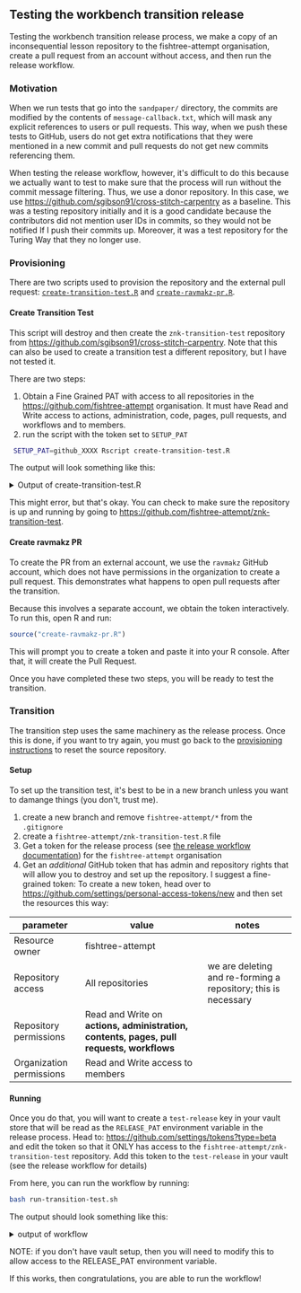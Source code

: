 ## Testing the workbench transition release

Testing the workbench transition release process, we make a copy of an
inconsequential lesson repository to the fishtree-attempt organisation, create
a pull request from an account without access, and then run the release
workflow. 

### Motivation 

When we run tests that go into the `sandpaper/` directory, the commits are
modified by the contents of `message-callback.txt`, which will mask any explicit
references to users or pull requests. This way, when we push these tests to 
GitHub, users do not get extra notifications that they were mentioned in a new
commit and pull requests do not get new commits referencing them.

When testing the release workflow, however, it's difficult to do this because we
actually want to test to make sure that the process will run without the commit
message filtering. Thus, we use a donor repository. In this case, we use
<https://github.com/sgibson91/cross-stitch-carpentry> as a baseline. This was a
testing repository initially and it is a good candidate because the contributors
did not mention user IDs in commits, so they would not be notified If I push
their commits up. Moreover, it was a test repository for the Turing Way that
they no longer use.

### Provisioning

There are two scripts used to provision the repository and the external pull
request: [`create-transition-test.R`](create-transition-test.R) and 
[`create-ravmakz-pr.R`](create-ravmakz-pr.R). 

#### Create Transition Test

This script will destroy and then create the `znk-transition-test` repository
from <https://github.com/sgibson91/cross-stitch-carpentry>. Note that this can
also be used to create a transition test a different repository, but I have not
tested it. 

There are two steps:

1. Obtain a Fine Grained PAT with access to all repositories in the 
   <https://github.com/fishtree-attempt> organisation. It must have Read and
   Write access to actions, administration, code, pages, pull requests, and
   workflows and to members.
2. run the script with the token set to `SETUP_PAT`

```sh
 SETUP_PAT=github_XXXX Rscript create-transition-test.R
```


The output will look something like this:

<details>
<summary>Output of create-transition-test.R</summary>

```
Linking to libgit2 v1.4.2, ssh support: YES
Global config: /home/zhian/.gitconfig
Default user: Zhian N. Kamvar <zkamvar@gmail.com>
ℹ creating a new repository called `fishtree-attempt/znk-transition-test`
ℹ importing `sgibson91/cross-stitch-carpentry` to `fishtree-attempt/znk-transition-test`
ℹ Setting gh-pages as default
ℹ Setting permissions
trying URL 'https://github.com/carpentries/actions/raw/main/update-styles/update-styles.sh'
Content type 'text/plain; charset=utf-8' length 2448 bytes
==================================================
downloaded 2448 bytes

Running bash /tmp/RtmpaLsTG4/file99447fafb9ef
::group::Fetch Styles
From https://github.com/carpentries/styles
 * [new branch]      gh-pages   -> styles-ref
 * [new branch]      gh-pages   -> styles/gh-pages
::endgroup::
::group::Synchronize Styles
There are 238 changes upstream
Testing merge using recursive strategy, accepting upstream changes without committing
Automatic merge went well; stopped before committing as requested
Creating squash commit later
/tmp/RtmpaLsTG4/file99447fafb9ef: line 80: $GITHUB_OUTPUT: ambiguous redirect
Error in "callr::run(\"bash\", run_styles, echo = TRUE, echo_cmd = TRUE)" : 
  ! System command 'bash' failed
Error in eval(handler$expr, handler$envir) : 
  argument is missing, with no default
Calls: <Anonymous> -> deferred_run -> execute_handlers
```

</details>

This might error, but that's okay. You can check to make sure the repository is
up and running by going to <https://github.com/fishtree-attempt/znk-transition-test>.

#### Create ravmakz PR

To create the PR from an external account, we use the `ravmakz` GitHub account, 
which does not have permissions in the organization to create a pull request.
This demonstrates what happens to open pull requests after the transition.

Because this involves a separate account, we obtain the token interactively.
To run this, open R and run:

```r
source("create-ravmakz-pr.R")
```

This will prompt you to create a token and paste it into your R console. After
that, it will create the Pull Request.

Once you have completed these two steps, you will be ready to test the transition.

### Transition

The transition step uses the same machinery as the release process. Once this is
done, if you want to try again, you must go back to the [provisioning 
instructions](#provisioning) to reset the source repository.

#### Setup 

To set up the transition test, it's best to be in a new branch unless you want
to damange things (you don't, trust me). 

1. create a new branch and remove `fishtree-attempt/*` from the `.gitignore`
2. create a `fishtree-attempt/znk-transition-test.R` file
3. Get a token for the release process (see [the release workflow
   documentation](release-workflow.md#fine-grained-pat-preferred)) for the
   `fishtree-attempt` organisation
4. Get an _additional_ GitHub token that has admin and repository rights that
   will allow you to destroy and set up the repository. I suggest a
   fine-grained token:
   To create a new token, head over to <https://github.com/settings/personal-access-tokens/new> and then set the resources this way:
   
  | parameter | value | notes |
  | --------- | ----- | ----- |
  | Resource owner | fishtree-attempt | |
  | Repository access | All repositories | we are deleting and re-forming a repository; this is necessary |
  | Repository permissions | Read and Write on **actions, administration, contents, pages, pull requests, workflows** |  |
  | Organization permissions | Read and Write access to members |  |

#### Running

Once you do that, you will want to create a `test-release` key in your vault
store that will be read as the `RELEASE_PAT` environment variable in the release
process. Head to: <https://github.com/settings/tokens?type=beta> and edit the
token so that it ONLY has access to the `fishtree-attempt/znk-transition-test`
repository. Add this token to the `test-release` in your vault (see the release
workflow for details)

From here, you can run the workflow by running:

```sh
bash run-transition-test.sh
```


The output should look something like this:

<details>
<summary>output of workflow</summary>


```sh
$ bash run-transition-test.sh 
Beginning transition test in 5 seconds
Beginning transition test in 3 seconds
Beginning transition test in 2 seconds
Beginning transition test in 1 second
bash fetch-submodule.sh fishtree-attempt/znk-transition-test/.git
Nothing to do for fishtree-attempt/znk-transition-test/.
ℹ creating a new sandpaper lesson
ℹ Updating workflows
ℹ Workflows/files updated:
- .github/workflows/pr-close-signal.yaml (modified)
- .github/workflows/pr-comment.yaml (modified)
- .github/workflows/pr-post-remove-branch.yaml (modified)
- .github/workflows/pr-preflight.yaml (modified)
- .github/workflows/pr-receive.yaml (modified)
- .github/workflows/README.md (modified)
- .github/workflows/sandpaper-main.yaml (modified)
- .github/workflows/sandpaper-version.txt (modified)
- .github/workflows/update-cache.yaml (modified)
- .github/workflows/update-workflows.yaml (modified)
ℹ Removing boilerplate
ℹ Provisioning pandoc
✔ Version '2.19.2' is now the active one.
ℹ Pandoc version also activated for rmarkdown functions.
pandoc 2.19.2
Compiled with pandoc-types 1.22.2.1, texmath 0.12.5.2, skylighting 0.13,
citeproc 0.8.0.1, ipynb 0.2, hslua 2.2.1
Scripting engine: Lua 5.4
User data directory: /home/zhian/.pandoc
Copyright (C) 2006-2022 John MacFarlane. Web: https://pandoc.org
This is free software; see the source for copying conditions. There is no
warranty, not even for merchantability or fitness for a particular purpose.
bash fetch-submodule.sh fishtree-attempt/znk-transition-test/.git
Checking fishtree-attempt/znk-transition-test/...
  % Total    % Received % Xferd  Average Speed   Time    Time     Time  Current
                                 Dload  Upload   Total   Spent    Left  Speed
100  8257  100  8257    0     0  28870      0 --:--:-- --:--:-- --:--:-- 28870
... Creating new submodule in fishtree-attempt/znk-transition-test/
Reactivating local git directory for submodule 'fishtree-attempt/znk-transition-test'
... checking out 'gh-pages' branch
Already on 'gh-pages'
Your branch is up to date with 'origin/gh-pages'.
... pulling in changes
remote: Enumerating objects: 549, done.
remote: Counting objects: 100% (7/7), done.
remote: Compressing objects: 100% (3/3), done.
remote: Total 549 (delta 4), reused 7 (delta 4), pack-reused 542
Receiving objects: 100% (549/549), 69.74 MiB | 27.75 MiB/s, done.
Resolving deltas: 100% (302/302), completed with 4 local objects.
From https://github.com/fishtree-attempt/znk-transition-test
 + b1d2dc2...8fb7789 gh-pages   -> origin/gh-pages  (forced update)
Merge made by the 'ort' strategy.
... done
Rscript final-transition.R fishtree-attempt/znk-transition-test release/fishtree-attempt/znk-transition-test.json
Linking to libgit2 v1.4.2, ssh support: YES
Global config: /home/zhian/.gitconfig
Default user: Zhian N. Kamvar <zkamvar@gmail.com>
No repository exists.
Running git rev-parse HEAD
e4cb4939fbef08eab6a5b292f7b1b5f49e4e3cc3
Running bash filter-and-transform.sh \
  release/fishtree-attempt/znk-transition-test.json \
  fishtree-attempt/znk-transition-test.R \
  /home/zhian/Documents/Carpentries/Git/carpentries/lesson-transition/filter-list.txt \
  'return message
'
Cloning into 'release/fishtree-attempt/znk-transition-test'...
Converting release/fishtree-attempt/znk-transition-test...
Parsed 1065 commitsHEAD is now at 993d249 Merge pull request #52 from sgibson91/malvikasharan-typo-fix
con-16x16.png' to 'favicons/lc/favicon-16x16.png'
New history written in 0.33 seconds; now repacking/cleaning...
Repacking your repo and cleaning out old unneeded objects
Completely finished after 1.60 seconds.
Setting origin to https://github.com/fishtree-attempt/znk-transition-test.git...
Setting default branch from gh-pages to main...
... done
✔ Version '2.19.2' is now the active one.
ℹ Pandoc version also activated for rmarkdown functions.
── OLD: 'fishtree-attempt/znk-transition-test' ─────────────────────────────────────────────────────────────────────────────────────────────────────────────────
── NEW: 'release/fishtree-attempt/znk-transition-test' ─────────────────────────────────────────────────────────────────────────────────────────────────────────
Linking to libgit2 v1.4.2, ssh support: YES
Global config: /home/zhian/.gitconfig
Default user: Zhian N. Kamvar <zkamvar@gmail.com>
Copying '../../../../../../../../../.cache/R/renv/cache/v5/R-4.2/x86_64-pc-linux-gnu/v
Attaching package: ‘purrr’
le-150x150.png' to 'favicons/lc/mstile-150x150.png'
The following object is masked from ‘package:jsonlite’:
arnish/0.2.16/0f5b2f34aa334e57dbd3199a1d5b65f9/varnish/pkgdown/assets/favicons/lc/msti
    flatten
Copying '../../../../../../../../../.cache/R/renv/cache/v5/R-4.2/x86_64-pc-linux-gnu/v
here() starts at /home/zhian/Documents/Carpentries/Git/carpentries/lesson-transition
le-310x310.png' to 'favicons/lc/mstile-310x310.png'
── Reading in lesson with pegboard ─────────────────────────────────────────────────────────────────────────────────────────────────────────────────────────────
le-70x70.png' to 'favicons/lc/mstile-70x70.png'
── Reading configuration file ──
arnish/0.2.16/0f5b2f34aa334e57dbd3199a1d5b65f9/varnish/pkgdown/assets/favicons/swc/app
! Could not copy '/home/zhian/Documents/Carpentries/Git/carpentries/lesson-transition/template/episodes/data'
! `path` must be a directory
! Could not copy '/home/zhian/Documents/Carpentries/Git/carpentries/lesson-transition/template/episodes/fig'
! `path` must be a directory
! Could not copy '/home/zhian/Documents/Carpentries/Git/carpentries/lesson-transition/template/episodes/files'
! `path` must be a directory
le-touch-icon-152x152.png' to 'favicons/swc/apple-touch-icon-152x152.png'
── Processing index ──
arnish/0.2.16/0f5b2f34aa334e57dbd3199a1d5b65f9/varnish/pkgdown/assets/favicons/swc/app
Warning message:
In yaml::yaml.load(x, handlers = list(seq = function(x) { :
  NAs introduced by coercion: . is not a real
── Processing README ──
Copying '../../../../../../../../../.cache/R/renv/cache/v5/R-4.2/x86_64-pc-linux-gnu/v
── copying instructor and learner materials ──
le-touch-icon-72x72.png' to 'favicons/swc/apple-touch-icon-72x72.png'
! Could not process '/home/zhian/Documents/Carpentries/Git/carpentries/lesson-transition/fishtree-attempt/znk-transition-test/_extras/design.md': the file '/home/zhian/Documents/Carpentries/Git/carpentries/lesson-transition/fishtree-attempt/znk-transition-test/_extras/design.md' does not exist
! Could not delete '/home/zhian/Documents/Carpentries/Git/carpentries/lesson-transition/release/fishtree-attempt/znk-transition-test/_extras/design.md'
! Could not process '/home/zhian/Documents/Carpentries/Git/carpentries/lesson-transition/fishtree-attempt/znk-transition-test/_extras/exercises.md': the file '/home/zhian/Documents/Carpentries/Git/carpentries/lesson-transition/fishtree-attempt/znk-transition-test/_extras/exercises.md' does not exist
! Could not delete '/home/zhian/Documents/Carpentries/Git/carpentries/lesson-transition/release/fishtree-attempt/znk-transition-test/_extras/exercises.md'
! Could not delete '/home/zhian/Documents/Carpentries/Git/carpentries/lesson-transition/release/fishtree-attempt/znk-transition-test/_extras/figures.md'
Warning message:
In yaml::yaml.load(x, handlers = list(seq = function(x) { :
  NAs introduced by coercion: . is not a real
Warning message:
In yaml::yaml.load(x, handlers = list(seq = function(x) { :
  NAs introduced by coercion: . is not a real
icon.ico' to 'favicons/swc/favicon.ico'
── copying figures, files, and data ──
arnish/0.2.16/0f5b2f34aa334e57dbd3199a1d5b65f9/varnish/pkgdown/assets/favicons/swc/mst
! Could not copy '/home/zhian/Documents/Carpentries/Git/carpentries/lesson-transition/release/fishtree-attempt/znk-transition-test/img'
! `path` must be a directory
! Could not delete '/home/zhian/Documents/Carpentries/Git/carpentries/lesson-transition/release/fishtree-attempt/znk-transition-test/img'
! Could not copy '/home/zhian/Documents/Carpentries/Git/carpentries/lesson-transition/release/fishtree-attempt/znk-transition-test/images'
! `path` must be a directory
! Could not delete '/home/zhian/Documents/Carpentries/Git/carpentries/lesson-transition/release/fishtree-attempt/znk-transition-test/images'
! Could not copy '/home/zhian/Documents/Carpentries/Git/carpentries/lesson-transition/release/fishtree-attempt/znk-transition-test/data'
! `path` must be a directory
! Could not delete '/home/zhian/Documents/Carpentries/Git/carpentries/lesson-transition/release/fishtree-attempt/znk-transition-test/data'
ng' to 'mstile-150x150.png'
── Setting the configuration parameters in config.yaml ─────────────────────────────────────────────────────────────────────────────────────────────────────────
ℹ Writing to '/home/zhian/Documents/Carpentries/Git/carpentries/lesson-transition/release/fishtree-attempt/znk-transition-test/config.yaml'
→ title: 'Lesson Title' # FIXME -> title: 'Cross Stitch Carpentry'
→ source: 'https://github.com/carpentries/workbench-template-rmd' # FIXME -> source: 'https://github.com/fishtree-attempt/znk-transition-test/'
→ contact: 'team@carpentries.org' # FIXME -> contact: 'sgibson@turing.ac.uk'
→ life_cycle: 'pre-alpha' # FIXME -> life_cycle: 'transition-step-2'
→ carpentry: 'incubator' -> carpentry: 'cp'
→ NA -> url: 'https://preview.carpentries.org/znk-transition-test'
→ NA -> analytics: 'carpentries'
→ NA -> lang: 'en'
→ NA -> workbench-beta: 'true'
Writing 'instructor/02-image-basics.html'
── Transforming Episodes ───────────────────────────────────────────────────────────────────────────────────────────────────────────────────────────────────────
ℹ Converting 'fishtree-attempt/znk-transition-test/_episodes/01-prerequisities.md' to sandpaper
✔ Converting 'fishtree-attempt/znk-transition-test/_episodes/01-prerequisities.md' to sandpaper ... done
Writing '05-creating-histograms.html'
ℹ Writing ''release/fishtree-attempt/znk-transition-test/episodes'/'01-prerequisities.md''
✔ Writing ''release/fishtree-attempt/znk-transition-test/episodes'/'01-prerequisities.md'' ... done
Writing 'instructor/08-connected-components.html'
ℹ Converting 'fishtree-attempt/znk-transition-test/_episodes/02-getting-started.md' to sandpaper
✔ Converting 'fishtree-attempt/znk-transition-test/_episodes/02-getting-started.md' to sandpaper ... done
Writing 'discuss.html'
ℹ Writing ''release/fishtree-attempt/znk-transition-test/episodes'/'02-getting-started.md''
✔ Writing ''release/fishtree-attempt/znk-transition-test/episodes'/'02-getting-started.md'' ... done
Writing 'instructor/reference.html'
ℹ Converting 'fishtree-attempt/znk-transition-test/_episodes/03-how-to-cross-stitch.md' to sandpaper
✔ Converting 'fishtree-attempt/znk-transition-test/_episodes/03-how-to-cross-stitch.md' to sandpaper ... done
Writing '404.html'
ℹ Writing ''release/fishtree-attempt/znk-transition-test/episodes'/'03-how-to-cross-stitch.md''
✔ Writing ''release/fishtree-attempt/znk-transition-test/episodes'/'03-how-to-cross-stitch.md'' ... done
── Creating homepage ─────────────────────────────────────────────────────────────────
ℹ Converting 'fishtree-attempt/znk-transition-test/_episodes/04-finishing-off.md' to sandpaper
✔ Converting 'fishtree-attempt/znk-transition-test/_episodes/04-finishing-off.md' to sandpaper ... done
──────────────────────────────────────────────────────────────────────────
ℹ Writing ''release/fishtree-attempt/znk-transition-test/episodes'/'04-finishing-off.md''
✔ Writing ''release/fishtree-attempt/znk-transition-test/episodes'/'04-finishing-off.md'' ... done
Writing ''instructor/aio.html''
ℹ Committing...
ℹ Running '/home/zhian/Documents/Carpentries/Git/carpentries/lesson-transition/fishtree-attempt/znk-transition-test.R'
ℹ Consent for package cache revoked. Use `use_package_cache()` to undo.
── Validating Fenced Divs ──────────────────────────────────────────────────────────────────────────────────────────────────────────────────────────────────────
── Validating Internal Links and Images ────────────────────────────────────────────────────────────────────────────────────────────────────────────────────────
! There were errors in 1/107 links
◌ Avoid uninformative link phrases <https://webaim.org/techniques/hypertext/link_text#uninformative>
arnish/0.2.16/0f5b2f34aa334e57dbd3199a1d5b65f9/varnish/pkgdown/assets/assets/fonts/mul
learners/setup.md:9 [uninformative link text]: [here](files/Beginner-Pattern-Chart_Binder-logo.pdf)
◉ pandoc found
  version : 2.19.2
  path    : '/home/zhian/.local/share/r-pandoc/2.19.2'
-- Initialising site -----------------------------------------------------------
Copying '../../../../../../../../../.cache/R/renv/cache/v5/R-4.2/x86_64-pc-linux-gnu/pkgdown/2.0.7/16fa15449c930bf3a7761d3c68f8abf9/pkgdown/BS3/assets/bootstrap-toc.css' to 'bootstrap-toc.css'

[ SNIP ]

Copying '../../../../../../../../../.cache/R/renv/cache/v5/R-4.2/x86_64-pc-linux-gnu/varnish/0.2.16/0f5b2f34aa334e57dbd3199a1d5b65f9/varnish/pkgdown/assets/site.webmanifest' to 'site.webmanifest'
── Scanning episodes to rebuild ────────────────────────────────────────────────────────────────────────────────────────────────────────────────────────────────
Writing 'instructor/CODE_OF_CONDUCT.html'
Writing 'CODE_OF_CONDUCT.html'
Writing 'instructor/LICENSE.html'
Writing 'LICENSE.html'
Writing 'instructor/01-prerequisities.html'
Writing '01-prerequisities.html'
Writing 'instructor/02-getting-started.html'
Writing '02-getting-started.html'
Writing 'instructor/03-how-to-cross-stitch.html'
Writing '03-how-to-cross-stitch.html'
Writing 'instructor/04-finishing-off.html'
Writing '04-finishing-off.html'
Writing 'instructor/motivation.html'
Writing 'motivation.html'
Writing 'instructor/discuss.html'
Writing 'discuss.html'
Writing 'instructor/reference.html'
Writing 'reference.html'
── Creating 404 page ───────────────────────────────────────────────────────────────────────────────────────────────────────────────────────────────────────────
Writing 'instructor/404.html'
Writing '404.html'
── Creating learner profiles ───────────────────────────────────────────────────────────────────────────────────────────────────────────────────────────────────
Writing 'instructor/profiles.html'
Writing 'profiles.html'
── Creating homepage ───────────────────────────────────────────────────────────────────────────────────────────────────────────────────────────────────────────
Writing 'instructor/index.html'
Writing 'index.html'
── Creating keypoints summary ──────────────────────────────────────────────────────────────────────────────────────────────────────────────────────────────────
Writing ''instructor/key-points.html''
Writing ''key-points.html''
── Creating All-in-one page ────────────────────────────────────────────────────────────────────────────────────────────────────────────────────────────────────
Writing ''instructor/aio.html''
Writing ''aio.html''
── Creating Images page ────────────────────────────────────────────────────────────────────────────────────────────────────────────────────────────────────────
Writing ''instructor/images.html''
Writing ''images.html''
── Creating Instructor Notes ───────────────────────────────────────────────────────────────────────────────────────────────────────────────────────────────────
Writing ''instructor/instructor-notes.html''
Writing ''instructor-notes.html''
── Creating sitemap.xml ────────────────────────────────────────────────────────────────────────────────────────────────────────────────────────────────────────
con.ico' to 'favicons/cp/favicon.ico'
Output created: /home/zhian/Documents/Carpentries/Git/carpentries/lesson-transition/release/fishtree-attempt/znk-transition-test/site/docs/index.html
→ Writing list of modified files to '/home/zhian/Documents/Carpentries/Git/carpentries/lesson-transition/release/fishtree-attempt/znk-transition-test.json'
── Conversion finished ─────────────────────────────────────────────────────────────────────────────────────────────────────────────────────────────────────────
ℹ Browse the old lesson in 'fishtree-attempt/znk-transition-test'
ℹ The converted lesson is ready in 'release/fishtree-attempt/znk-transition-test'
ℹ Copying filter output
ℹ recording e83e2c9 to release/fishtree-attempt/znk-transition-test-invalid.hash
ℹ removing workbench beta phase yaml (inserted by template)
ℹ Writing to /home/zhian/Documents/Carpentries/Git/carpentries/lesson-transition/release/fishtree-attempt/znk-transition-test/config.yaml
→ source: 'https://github.com/fishtree-attempt/znk-transition-test/' -> source: 'https://github.com/fishtree-attempt/znk-transition-test'
→ url: https://preview.carpentries.org/znk-transition-test -> url: 'https://fishtree-attempt.github.io/znk-transition-test'
$status
[1] 0
arnish/0.2.16/0f5b2f34aa334e57dbd3199a1d5b65f9/varnish/pkgdown/assets/favicons/dc/appl
$stdout
[1] "[main ccd4b55] [automation] final workbench updates\n 2 files changed, 2 insertions(+), 63 deletions(-)\n delete mode 100644 .github/workflows/workbench-beta-phase.yml\n"
Copying '../../../../../../../../../.cache/R/renv/cache/v5/R-4.2/x86_64-pc-linux-gnu/v
$stderr
[1] ""
Copying '../../../../../../../../../.cache/R/renv/cache/v5/R-4.2/x86_64-pc-linux-gnu/v
$timeout
[1] FALSE
Copying '../../../../../../../../../.cache/R/renv/cache/v5/R-4.2/x86_64-pc-linux-gnu/v
→ preparing to run `setup_github(path = 'release/fishtree-attempt/znk-transition-test', owner = 'fishtree-attempt', repo = 'znk-transition-test')` in
→ 5...
→ 4...
→ 3...
→ 2...
→ 1...
e-touch-icon-76x76.png' to 'favicons/dc/apple-touch-icon-76x76.png'
── Credentials ───────────────────────────────────────────────────────────────────────────────────────────────────────────────────────────────────────────────────────────────n-128.png' to 'favicons/dc/favicon-128.png'
{
  "name": "Zhian N. Kamvar",
  "login": "zkamvar",
  "html_url": "https://github.com/zkamvar",
  "token": "gith...x02C"
} 
Copying '../../../../../../../../../.cache/R/renv/cache/v5/R-4.2/x86_64-pc-linux-gnu/v
── Setting up repository ─────────────────────────────────────────────────────────────────────────────────────────────────────────────────────────────────────────────────────pying '../../../../../../../../../.cache/R/renv/cache/v5/R-4.2/x86_64-pc-linux-gnu/v
ℹ Writing to /home/zhian/Documents/Carpentries/Git/carpentries/lesson-transition/release/fishtree-attempt/znk-transition-test/config.yaml
→ created:  -> created: '2023-04-25'
Running git add config.yaml
Running git commit --amend --no-edit
[main 17a109e] [automation] final workbench updates
 Date: Tue Apr 25 08:59:13 2023 -0700
 2 files changed, 3 insertions(+), 64 deletions(-)
 delete mode 100644 .github/workflows/workbench-beta-phase.yml
ℹ renaming default branch (gh-pages) to legacy/gh-pages
POST /repos/fishtree-attempt/znk-transition-test/branches/gh-pages/rename
ℹ enabling github actions to be run
ℹ fetching and pruning branches
Running git fetch --prune origin
From https://github.com/fishtree-attempt/znk-transition-test
 * [new branch]      change-prereq-box -> origin/change-prereq-box
 * [new branch]      legacy/gh-pages   -> origin/legacy/gh-pages
 * [new tag]         2016-06           -> 2016-06
 * [new tag]         v9.1.0            -> v9.1.0
 * [new tag]         v9.1.1            -> v9.1.1
 * [new tag]         v9.1.2            -> v9.1.2
 * [new tag]         v9.2.0            -> v9.2.0
 * [new tag]         v9.2.1            -> v9.2.1
 * [new tag]         v9.2.2            -> v9.2.2
 * [new tag]         v9.2.3            -> v9.2.3
 * [new tag]         v9.2.4            -> v9.2.4
 * [new tag]         v9.3.0            -> v9.3.0
 * [new tag]         v9.3.0rc          -> v9.3.0rc
 * [new tag]         v9.3.1            -> v9.3.1
 * [new tag]         v9.4.0            -> v9.4.0
 * [new tag]         v9.5.0            -> v9.5.0
 * [new tag]         v9.5.0-rc.1       -> v9.5.0-rc.1
 * [new tag]         v9.5.1            -> v9.5.1
 * [new tag]         v9.5.2            -> v9.5.2
 * [new tag]         v9.5.3            -> v9.5.3

── Setting up default branch ─────────────────────────────────────────────────────────────────────────────────────────────────────────────────────────────────────────────────
→ New origin: <https://zkamvar@github.com/fishtree-attempt/znk-transition-test.git>
ℹ pushing the main branch
ℹ setting main branch as default
ℹ protecting the main branch
ℹ creating empty gh-pages branch and forcing it up
Running git checkout --orphan gh-pages
Switched to a new branch 'gh-pages'
Running git rm -rf .
ℹ Adding the workflow to prevent pull requests
Running git add .github/workflows/close-pr.yaml
Running git commit --allow-empty -m 'Intializing gh-pages branch'
[gh-pages (root-commit) 0aaf4fd] Intializing gh-pages branch
 1 file changed, 61 insertions(+)
 create mode 100755 .github/workflows/close-pr.yaml
Running git push --force origin 'HEAD:gh-pages'
remote: 
remote: Create a pull request for 'gh-pages' on GitHub by visiting:        
remote:      https://github.com/fishtree-attempt/znk-transition-test/pull/new/gh-pages        
remote: 
remote: Heads up! The branch 'gh-pages' that you pushed to was renamed to 'legacy/gh-pages'.        
remote: 
To https://github.com/fishtree-attempt/znk-transition-test.git
 * [new branch]      HEAD -> gh-pages
Running git switch main
Your branch is up to date with 'origin/main'.
Switched to branch 'main'
ℹ locking legacy branches
ℹ locking legacy/gh-pages
ℹ Closing open pull requests
→ Found 1 pull requests
→ Pull Requests Managed
rm fishtree-attempt/znk-transition-test/.git
test complete. Inspect logs, commit changes, switch back to main, delete the test repo and test branch
```

</details>

NOTE: if you don't have vault setup, then you will need to modify this to allow
access to the RELEASE_PAT environment variable.


If this works, then congratulations, you are able to run the workflow!
